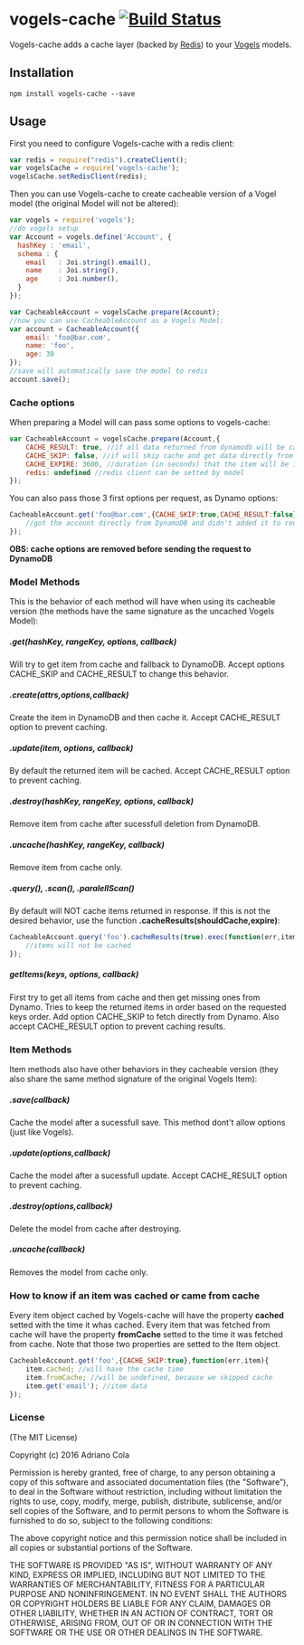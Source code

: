 # vogels-cache [![Build Status](https://travis-ci.org/adrianocola/vogels-cache.png?branch=master)](https://travis-ci.org/adrianocola/vogels-cache)

Vogels-cache adds a cache layer (backed by [Redis](http://redis.io/)) to your [Vogels](https://github.com/ryanfitz/vogels) models.

## Installation

    npm install vogels-cache --save

## Usage
First you need to configure Vogels-cache with a redis client:
```js
var redis = require("redis").createClient();
var vogelsCache = require('vogels-cache');
vogelsCache.setRedisClient(redis);
```
Then you can use Vogels-cache to create cacheable version of a Vogel model (the original Model will not be altered):
```js
var vogels = require('vogels');
//do vogels setup
var Account = vogels.define('Account', {
  hashKey : 'email',
  schema : {
    email   : Joi.string().email(),
    name    : Joi.string(),
    age     : Joi.number(),
  }
});

var CacheableAccount = vogelsCache.prepare(Account);
//now you can use CacheableAccount as a Vogels Model:
var account = CacheableAccount({
    email: 'foo@bar.com',
    name: 'foo',
    age: 30
});
//save will automatically save the model to redis
account.save();
```

### Cache options
When preparing a Model will can pass some options to vogels-cache:
```js
var CacheableAccount = vogelsCache.prepare(Account,{
    CACHE_RESULT: true, //if all data returned from dynamodb will be cached (default: true)
    CACHE_SKIP: false, //if will skip cache and get data directly from DynamoDB (default:false)
    CACHE_EXPIRE: 3600, //duration (in seconds) that the item will be in cache (default:undefined, forever)
    redis: undefined //redis client can be setted by model
});
```
You can also pass those 3 first options per request, as Dynamo options:
```js
CacheableAccount.get('foo@bar.com',{CACHE_SKIP:true,CACHE_RESULT:false},function(err,acc){
    //got the account directly from DynamoDB and didn't added it to redis
});
```
**OBS: cache options are removed before sending the request to DynamoDB**

### Model Methods
This is the behavior of each method will have when using its cacheable version (the methods have the same signature as the uncached Vogels Model):

##### .get(hashKey, rangeKey, options, callback)
Will try to get item from cache and fallback to DynamoDB. Accept options CACHE_SKIP and CACHE_RESULT to change this behavior.

##### .create(attrs,options,callback)
Create the item in DynamoDB and then cache it. Accept CACHE_RESULT option to prevent caching.

##### .update(item, options, callback)
By default the returned item will be cached. Accept CACHE_RESULT option to prevent caching.

##### .destroy(hashKey, rangeKey, options, callback)
Remove item from cache after sucessfull deletion from DynamoDB.

##### .uncache(hashKey, rangeKey, callback)
Remove item from cache only.

##### .query(), .scan(), .paralellScan()
By default will NOT cache items returned in response. If this is not the desired behavior, use the function **.cacheResults(shouldCache,expire)**:

```js
CacheableAccount.query('foo').cacheResults(true).exec(function(err,items){
    //items will not be cached
});
```
##### getItems(keys, options, callback)
First try to get all items from cache and then get missing ones from Dynamo. Tries to keep the returned items in order based on the requested keys order. Add option CACHE_SKIP to fetch directly from Dynamo. Also accept CACHE_RESULT option to prevent caching results.

### Item Methods
Item methods also have other behaviors in they cacheable version (they also share the same method signature of the original Vogels Item):

##### .save(callback)
Cache the model after a sucessfull save. This method dont't allow options (just like Vogels).

##### .update(options,callback)
Cache the model after a sucessfull update. Accept CACHE_RESULT option to prevent caching.

##### .destroy(options,callback)
Delete the model from cache after destroying.

##### .uncache(callback)
Removes the model from cache only.

### How to know if an item was cached or came from cache
Every item object cached by Vogels-cache will have the property **cached** setted with the time it whas cached. Every item that was fetched from cache will have the property **fromCache** setted to the time it was fetched from cache. Note that those two properties are setted to the Item object.
```js
CacheableAccount.get('foo',{CACHE_SKIP:true},function(err,item){
    item.cached; //will have the cache time
    item.fromCache; //will be undefined, because we skipped cache
    item.get('email'); //item data
});
```
### License

(The MIT License)

Copyright (c) 2016 Adriano Cola

Permission is hereby granted, free of charge, to any person obtaining
a copy of this software and associated documentation files (the
"Software"), to deal in the Software without restriction, including
without limitation the rights to use, copy, modify, merge, publish,
distribute, sublicense, and/or sell copies of the Software, and to
permit persons to whom the Software is furnished to do so, subject to
the following conditions:

The above copyright notice and this permission notice shall be
included in all copies or substantial portions of the Software.

THE SOFTWARE IS PROVIDED "AS IS", WITHOUT WARRANTY OF ANY KIND,
EXPRESS OR IMPLIED, INCLUDING BUT NOT LIMITED TO THE WARRANTIES OF
MERCHANTABILITY, FITNESS FOR A PARTICULAR PURPOSE AND
NONINFRINGEMENT. IN NO EVENT SHALL THE AUTHORS OR COPYRIGHT HOLDERS BE
LIABLE FOR ANY CLAIM, DAMAGES OR OTHER LIABILITY, WHETHER IN AN ACTION
OF CONTRACT, TORT OR OTHERWISE, ARISING FROM, OUT OF OR IN CONNECTION
WITH THE SOFTWARE OR THE USE OR OTHER DEALINGS IN THE SOFTWARE.